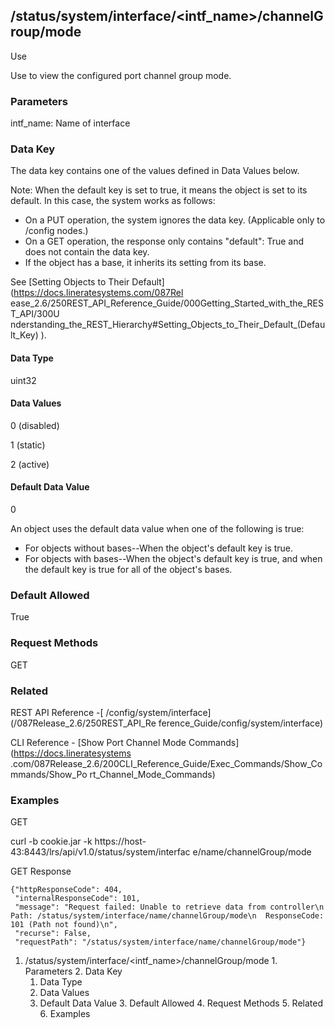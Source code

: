## /status/system/interface/<intf_name>/channelGroup/mode

Use

Use to view the configured port channel group mode.

### Parameters

intf_name: Name of interface

### Data Key

The data key contains one of the values defined in Data Values below.

Note: When the default key is set to true, it means the object is set to its
default. In this case, the system works as follows:

  * On a PUT operation, the system ignores the data key. (Applicable only to /config nodes.)
  * On a GET operation, the response only contains "default": True and does not contain the data key.
  * If the object has a base, it inherits its setting from its base.

See [Setting Objects to Their Default](https://docs.lineratesystems.com/087Rel
ease_2.6/250REST_API_Reference_Guide/000Getting_Started_with_the_REST_API/300U
nderstanding_the_REST_Hierarchy#Setting_Objects_to_Their_Default_(Default_Key)
).

#### Data Type

uint32

#### Data Values

0 (disabled)

1 (static)

2 (active)

#### Default Data Value

0

An object uses the default data value when one of the following is true:

  * For objects without bases--When the object's default key is true.
  * For objects with bases--When the object's default key is true, and when the default key is true for all of the object's bases.

### Default Allowed

True

### Request Methods

GET

### Related

REST API Reference -[ /config/system/interface](/087Release_2.6/250REST_API_Re
ference_Guide/config/system/interface)

CLI Reference - [Show Port Channel Mode Commands](https://docs.lineratesystems
.com/087Release_2.6/200CLI_Reference_Guide/Exec_Commands/Show_Commands/Show_Po
rt_Channel_Mode_Commands)

### Examples

GET

curl -b cookie.jar -k https://host-43:8443/lrs/api/v1.0/status/system/interfac
e/name/channelGroup/mode

GET Response

    
    
    {"httpResponseCode": 404,
     "internalResponseCode": 101,
     "message": "Request failed: Unable to retrieve data from controller\n  Path: /status/system/interface/name/channelGroup/mode\n  ResponseCode: 101 (Path not found)\n",
     "recurse": False,
     "requestPath": "/status/system/interface/name/channelGroup/mode"}
    

  1. /status/system/interface/<intf_name>/channelGroup/mode
    1. Parameters
    2. Data Key
      1. Data Type
      2. Data Values
      3. Default Data Value
    3. Default Allowed
    4. Request Methods
    5. Related
    6. Examples


